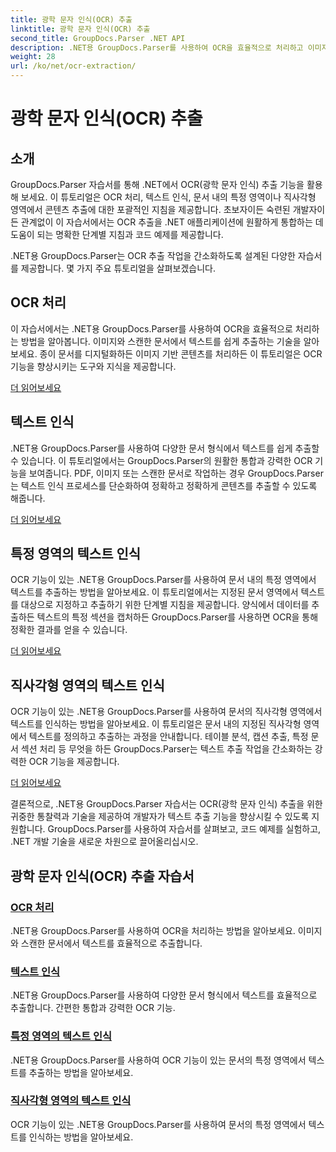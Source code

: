 ```yaml
---
title: 광학 문자 인식(OCR) 추출
linktitle: 광학 문자 인식(OCR) 추출
second_title: GroupDocs.Parser .NET API
description: .NET용 GroupDocs.Parser를 사용하여 OCR을 효율적으로 처리하고 이미지와 문서에서 텍스트를 추출합니다. 오늘 OCR 기능을 강화해보세요!
weight: 28
url: /ko/net/ocr-extraction/
---
```


# 광학 문자 인식(OCR) 추출


## 소개

GroupDocs.Parser 자습서를 통해 .NET에서 OCR(광학 문자 인식) 추출 기능을 활용해 보세요. 이 튜토리얼은 OCR 처리, 텍스트 인식, 문서 내의 특정 영역이나 직사각형 영역에서 콘텐츠 추출에 대한 포괄적인 지침을 제공합니다. 초보자이든 숙련된 개발자이든 관계없이 이 자습서에서는 OCR 추출을 .NET 애플리케이션에 원활하게 통합하는 데 도움이 되는 명확한 단계별 지침과 코드 예제를 제공합니다.

.NET용 GroupDocs.Parser는 OCR 추출 작업을 간소화하도록 설계된 다양한 자습서를 제공합니다. 몇 가지 주요 튜토리얼을 살펴보겠습니다.

## OCR 처리
이 자습서에서는 .NET용 GroupDocs.Parser를 사용하여 OCR을 효율적으로 처리하는 방법을 알아봅니다. 이미지와 스캔한 문서에서 텍스트를 쉽게 추출하는 기술을 알아보세요. 종이 문서를 디지털화하든 이미지 기반 콘텐츠를 처리하든 이 튜토리얼은 OCR 기능을 향상시키는 도구와 지식을 제공합니다.

[더 읽어보세요](./handling-ocr/)

## 텍스트 인식
.NET용 GroupDocs.Parser를 사용하여 다양한 문서 형식에서 텍스트를 쉽게 추출할 수 있습니다. 이 튜토리얼에서는 GroupDocs.Parser의 원활한 통합과 강력한 OCR 기능을 보여줍니다. PDF, 이미지 또는 스캔한 문서로 작업하는 경우 GroupDocs.Parser는 텍스트 인식 프로세스를 단순화하여 정확하고 정확하게 콘텐츠를 추출할 수 있도록 해줍니다.

[더 읽어보세요](./recognizing-text/)

## 특정 영역의 텍스트 인식
OCR 기능이 있는 .NET용 GroupDocs.Parser를 사용하여 문서 내의 특정 영역에서 텍스트를 추출하는 방법을 알아보세요. 이 튜토리얼에서는 지정된 문서 영역에서 텍스트를 대상으로 지정하고 추출하기 위한 단계별 지침을 제공합니다. 양식에서 데이터를 추출하든 텍스트의 특정 섹션을 캡처하든 GroupDocs.Parser를 사용하면 OCR을 통해 정확한 결과를 얻을 수 있습니다.

[더 읽어보세요](./recognizing-text-in-specific-areas/)

## 직사각형 영역의 텍스트 인식
OCR 기능이 있는 .NET용 GroupDocs.Parser를 사용하여 문서의 직사각형 영역에서 텍스트를 인식하는 방법을 알아보세요. 이 튜토리얼은 문서 내의 지정된 직사각형 영역에서 텍스트를 정의하고 추출하는 과정을 안내합니다. 테이블 분석, 캡션 추출, 특정 문서 섹션 처리 등 무엇을 하든 GroupDocs.Parser는 텍스트 추출 작업을 간소화하는 강력한 OCR 기능을 제공합니다.

[더 읽어보세요](./recognizing-text-in-rectangular-regions/)

결론적으로, .NET용 GroupDocs.Parser 자습서는 OCR(광학 문자 인식) 추출을 위한 귀중한 통찰력과 기술을 제공하여 개발자가 텍스트 추출 기능을 향상시킬 수 있도록 지원합니다. GroupDocs.Parser를 사용하여 자습서를 살펴보고, 코드 예제를 실험하고, .NET 개발 기술을 새로운 차원으로 끌어올리십시오.
## 광학 문자 인식(OCR) 추출 자습서
### [OCR 처리](./handling-ocr/)
.NET용 GroupDocs.Parser를 사용하여 OCR을 처리하는 방법을 알아보세요. 이미지와 스캔한 문서에서 텍스트를 효율적으로 추출합니다.
### [텍스트 인식](./recognizing-text/)
.NET용 GroupDocs.Parser를 사용하여 다양한 문서 형식에서 텍스트를 효율적으로 추출합니다. 간편한 통합과 강력한 OCR 기능.
### [특정 영역의 텍스트 인식](./recognizing-text-in-specific-areas/)
.NET용 GroupDocs.Parser를 사용하여 OCR 기능이 있는 문서의 특정 영역에서 텍스트를 추출하는 방법을 알아보세요.
### [직사각형 영역의 텍스트 인식](./recognizing-text-in-rectangular-regions/)
OCR 기능이 있는 .NET용 GroupDocs.Parser를 사용하여 문서의 특정 영역에서 텍스트를 인식하는 방법을 알아보세요.